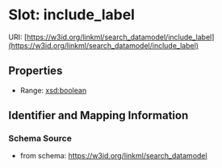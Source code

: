 # Slot: include_label

URI: [https://w3id.org/linkml/search_datamodel/include_label](https://w3id.org/linkml/search_datamodel/include_label)



<!-- no inheritance hierarchy -->


## Properties

 * Range: [xsd:boolean](http://www.w3.org/2001/XMLSchema#boolean)



## Identifier and Mapping Information







### Schema Source


* from schema: https://w3id.org/linkml/search_datamodel



